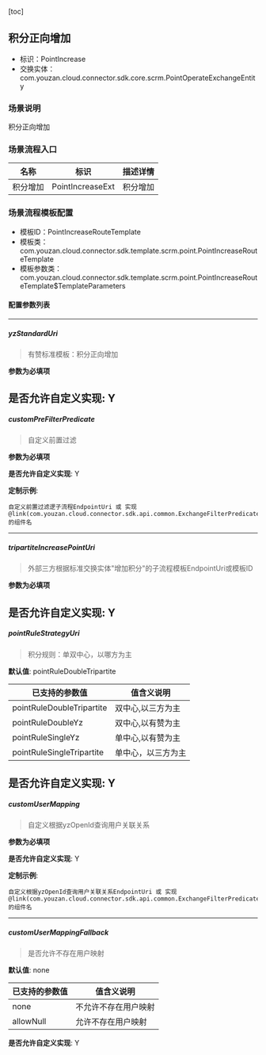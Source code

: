 [toc]

## 积分正向增加
- 标识：PointIncrease
- 交换实体：com.youzan.cloud.connector.sdk.core.scrm.PointOperateExchangeEntity
### 场景说明
积分正向增加
### 场景流程入口

名称 | 标识 | 描述详情
---|---|---
积分增加 | PointIncreaseExt | 积分增加

### 场景流程模板配置
- 模板ID：PointIncreaseRouteTemplate
- 模板类：com.youzan.cloud.connector.sdk.template.scrm.point.PointIncreaseRouteTemplate
- 模板参数类：com.youzan.cloud.connector.sdk.template.scrm.point.PointIncreaseRouteTemplate$TemplateParameters

#### 配置参数列表

---
##### yzStandardUri
> 有赞标准模板：积分正向增加

**参数为必填项**


**是否允许自定义实现**: Y
---
##### customPreFilterPredicate
> 自定义前置过滤

**参数为必填项**


**是否允许自定义实现**: Y

**定制示例**:
```
自定义前置过滤逻子流程EndpointUri 或 实现@link(com.youzan.cloud.connector.sdk.api.common.ExchangeFilterPredicate)的组件名
```
---
##### tripartiteIncreasePointUri
> 外部三方根据标准交换实体"增加积分"的子流程模板EndpointUri或模板ID

**参数为必填项**


**是否允许自定义实现**: Y
---
##### pointRuleStrategyUri
> 积分规则：单双中心，以哪方为主

**默认值**: pointRuleDoubleTripartite

已支持的参数值 | 值含义说明
---|---
pointRuleDoubleTripartite | 双中心,以三方为主
pointRuleDoubleYz | 双中心,以有赞为主
pointRuleSingleYz | 单中心,以有赞为主
pointRuleSingleTripartite | 单中心，以三方为主

**是否允许自定义实现**: Y
---
##### customUserMapping
> 自定义根据yzOpenId查询用户关联关系

**参数为必填项**


**是否允许自定义实现**: Y

**定制示例**:
```
自定义根据yzOpenId查询用户关联关系EndpointUri 或 实现@link(com.youzan.cloud.connector.sdk.api.common.ExchangeFilterPredicate)的组件名
```
---
##### customUserMappingFallback
> 是否允许不存在用户映射

**默认值**: none

已支持的参数值 | 值含义说明
---|---
none | 不允许不存在用户映射
allowNull | 允许不存在用户映射

**是否允许自定义实现**: Y

